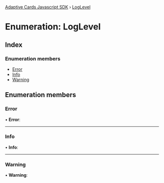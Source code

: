[Adaptive Cards Javascript SDK](../README.md) › [LogLevel](loglevel.md)

# Enumeration: LogLevel

## Index

### Enumeration members

* [Error](loglevel.md#error)
* [Info](loglevel.md#info)
* [Warning](loglevel.md#warning)

## Enumeration members

###  Error

• **Error**:

___

###  Info

• **Info**:

___

###  Warning

• **Warning**:
